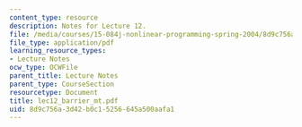 ```yaml
---
content_type: resource
description: Notes for Lecture 12.
file: /media/courses/15-084j-nonlinear-programming-spring-2004/8d9c756a3d42b0c15256645a500aafa1_lec12_barrier_mt.pdf
file_type: application/pdf
learning_resource_types:
- Lecture Notes
ocw_type: OCWFile
parent_title: Lecture Notes
parent_type: CourseSection
resourcetype: Document
title: lec12_barrier_mt.pdf
uid: 8d9c756a-3d42-b0c1-5256-645a500aafa1
---
```

